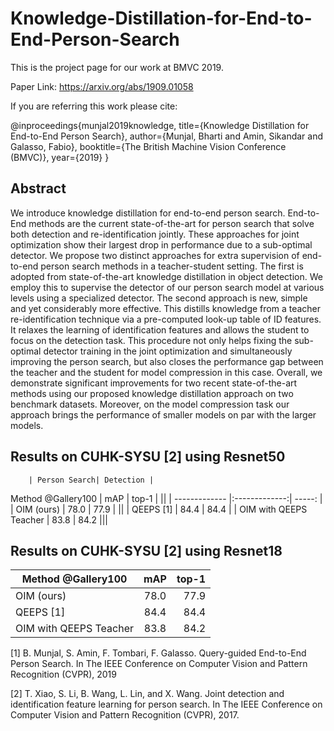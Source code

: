 # Knowledge-Distillation-for-End-to-End-Person-Search

This is the project page for our work at BMVC 2019. 

Paper Link: https://arxiv.org/abs/1909.01058

If you are referring this work please cite:

@inproceedings{munjal2019knowledge,
  title={Knowledge Distillation for End-to-End Person Search},
  author={Munjal, Bharti and Amin, Sikandar and Galasso, Fabio},
  booktitle={The British Machine Vision Conference (BMVC)},
  year={2019}
}

## Abstract
We introduce knowledge distillation for end-to-end person search. End-to-End methods are the current state-of-the-art for person search that solve both detection and re-identification jointly. These approaches for joint optimization show their largest drop in performance due to a sub-optimal detector.
We propose two distinct approaches for extra supervision of end-to-end person search methods in a teacher-student setting. The first is adopted from state-of-the-art knowledge distillation in object detection. We employ this to supervise the detector of our person search model at various levels using a specialized detector. The second approach is new, simple and yet considerably more effective. This distills knowledge from a teacher re-identification technique via a pre-computed look-up table of ID features. It relaxes the learning of identification features and allows the student to focus on the detection task. This procedure not only helps fixing the sub-optimal detector training in the joint optimization and simultaneously improving the person search, but also closes the performance gap between the teacher and the student for model compression in this case. Overall, we demonstrate significant improvements for two recent state-of-the-art methods using our proposed knowledge distillation approach on two benchmark datasets. Moreover, on the model compression task our approach brings the performance of smaller models on par with the larger models.

## Results on CUHK-SYSU [2] using Resnet50
        | Person Search| Detection |
 Method @Gallery100        | mAP           | top-1  | || 
| -------------            |:-------------:| -----: |
| OIM (ours)                   | 78.0          |   77.9 | ||
| QEEPS [1]                  | 84.4          |   84.4 |
| OIM with QEEPS Teacher                    | 83.8          |   84.2  |||

## Results on CUHK-SYSU [2] using Resnet18
 Method @Gallery100        | mAP           | top-1  |
| -------------            |:-------------:| -----: |
| OIM (ours)                   | 78.0          |   77.9 |
| QEEPS [1]                  | 84.4          |   84.4 |
| OIM with QEEPS Teacher                    | 83.8          |   84.2  |


[1] B. Munjal, S. Amin, F. Tombari, F. Galasso. Query-guided End-to-End Person Search. In The IEEE Conference on Computer Vision and Pattern Recognition (CVPR), 2019

[2] T. Xiao, S. Li, B. Wang, L. Lin, and X. Wang. Joint detection and identification feature learning for person search. In The IEEE Conference on Computer Vision and Pattern Recognition (CVPR), 2017.

